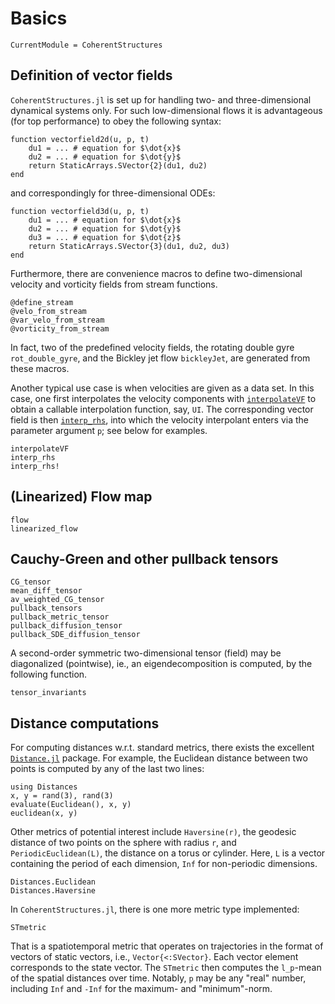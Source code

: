 # Basics

```@meta
CurrentModule = CoherentStructures
```
## Definition of vector fields

`CoherentStructures.jl` is set up for handling two- and three-dimensional dynamical
systems only. For such low-dimensional flows it is advantageous (for top
performance) to obey the following syntax:
```
function vectorfield2d(u, p, t)
    du1 = ... # equation for $\dot{x}$
    du2 = ... # equation for $\dot{y}$
    return StaticArrays.SVector{2}(du1, du2)
end
```
and correspondingly for three-dimensional ODEs:
```
function vectorfield3d(u, p, t)
    du1 = ... # equation for $\dot{x}$
    du2 = ... # equation for $\dot{y}$
    du3 = ... # equation for $\dot{z}$
    return StaticArrays.SVector{3}(du1, du2, du3)
end
```
Furthermore, there are convenience macros to define two-dimensional velocity
and vorticity fields from stream functions.
```@docs
@define_stream
@velo_from_stream
@var_velo_from_stream
@vorticity_from_stream
```
In fact, two of the predefined velocity fields, the rotating double gyre
`rot_double_gyre`, and the Bickley jet flow `bickleyJet`, are generated from
these macros.

Another typical use case is when velocities are given as a data set. In this
case, one first interpolates the velocity components with [`interpolateVF`](@ref)
to obtain a callable interpolation function, say, `UI`. The corresponding vector
field is then [`interp_rhs`](@ref), into which the velocity interpolant enters
via the parameter argument `p`; see below for examples.

```@docs
interpolateVF
interp_rhs
interp_rhs!
```

## (Linearized) Flow map

```@docs
flow
linearized_flow
```

## Cauchy-Green and other pullback tensors

```@docs
CG_tensor
mean_diff_tensor
av_weighted_CG_tensor
pullback_tensors
pullback_metric_tensor
pullback_diffusion_tensor
pullback_SDE_diffusion_tensor
```

A second-order symmetric two-dimensional tensor (field) may be diagonalized
(pointwise), ie., an eigendecomposition is computed, by the following function.

```@docs
tensor_invariants
```

## Distance computations

For computing distances w.r.t. standard metrics, there exists the excellent
[`Distance.jl`](https://github.com/JuliaStats/Distances.jl) package. For example,
the Euclidean distance between two points is computed by any of the last two lines:
```
using Distances
x, y = rand(3), rand(3)
evaluate(Euclidean(), x, y)
euclidean(x, y)
```
Other metrics of potential interest include `Haversine(r)`, the geodesic
distance of two points on the sphere with radius `r`, and `PeriodicEuclidean(L)`,
the distance on a torus or cylinder. Here, `L` is a vector containing the period
of each dimension, `Inf` for non-periodic dimensions.
```@docs
Distances.Euclidean
Distances.Haversine
```
<!-- to be included once tagged: Distances.PeriodicEuclidean -->
In `CoherentStructures.jl`, there is one more metric type implemented:
```@docs
STmetric
```
That is a spatiotemporal metric that operates on trajectories in the format of
vectors of static vectors, i.e., `Vector{<:SVector}`. Each vector element
corresponds to the state vector. The `STmetric` then computes the ``l_p``-mean of
the spatial distances over time. Notably, `p` may be any "real" number, including
`Inf` and `-Inf` for the maximum- and "minimum"-norm.
